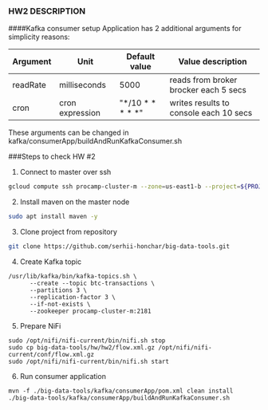 ### HW2 DESCRIPTION

####Kafka consumer setup 
Application has 2 additional arguments for simplicity reasons:

Argument    | Unit            | Default value   | Value description  
------------|-----------------|-----------------|---------------
readRate    | milliseconds    | 5000            | reads from broker brocker each 5 secs 
cron        | cron expression | "*/10 * * * * *"| writes results to console each 10 secs           

These arguments can be changed in  kafka/consumerApp/buildAndRunKafkaConsumer.sh


###Steps to check HW #2
1) Connect to master over ssh
``` sh
gcloud compute ssh procamp-cluster-m --zone=us-east1-b --project=${PROJECT_ID}
```

2) Install maven on the master node
```sh
sudo apt install maven -y
```

3) Clone project from repository
```sh
git clone https://github.com/serhii-honchar/big-data-tools.git
```
4) Create Kafka topic
```
/usr/lib/kafka/bin/kafka-topics.sh \
      --create --topic btc-transactions \
      --partitions 3 \
      --replication-factor 3 \
      --if-not-exists \
      --zookeeper procamp-cluster-m:2181
```
5) Prepare NiFi
```
sudo /opt/nifi/nifi-current/bin/nifi.sh stop
sudo cp big-data-tools/hw/hw2/flow.xml.gz /opt/nifi/nifi-current/conf/flow.xml.gz
sudo /opt/nifi/nifi-current/bin/nifi.sh start
```
6) Run consumer application
```
mvn -f ./big-data-tools/kafka/consumerApp/pom.xml clean install
./big-data-tools/kafka/consumerApp/buildAndRunKafkaConsumer.sh
```